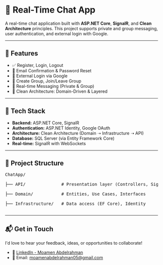 ﻿# 💬 Real-Time Chat App

A real-time chat application built with **ASP.NET Core**, **SignalR**, and **Clean Architecture** principles. This project supports private and group messaging, user authentication, and external login with Google.

---

## 🚀 Features

- ✅ Register, Login, Logout
- 🔐 Email Confirmation & Password Reset
- 🔗 External Login via Google
- 👥 Create Group, Join/Leave Group
- 💬 Real-time Messaging (Private & Group)
- 🧱 Clean Architecture: Domain-Driven & Layered

---

## 🧠 Tech Stack

- **Backend:** ASP.NET Core, SignalR
- **Authentication:** ASP.NET Identity, Google OAuth
- **Architecture:** Clean Architecture (Domain ➝ Infrastructure ➝ API)
- **Database:** SQL Server (via Entity Framework Core)
- **Real-time:** SignalR with WebSockets

---

## 📁 Project Structure
<pre>
ChatApp/<br>
├── API/              # Presentation layer (Controllers, SignalR Hubs)<br>
├── Domain/           # Entities, Use Cases, Interfaces<br>
├── Infrastructure/   # Data access (EF Core), Identity<br>
</pre>

---

## 📬 Get in Touch

I'd love to hear your feedback, ideas, or opportunities to collaborate!

- 💼 [LinkedIn - Moamen Abdelrahman](https://www.linkedin.com/in/moamen-abdelrahman05/)  
- 📧 Email: moamenabdelrahman05@gmail.com  
